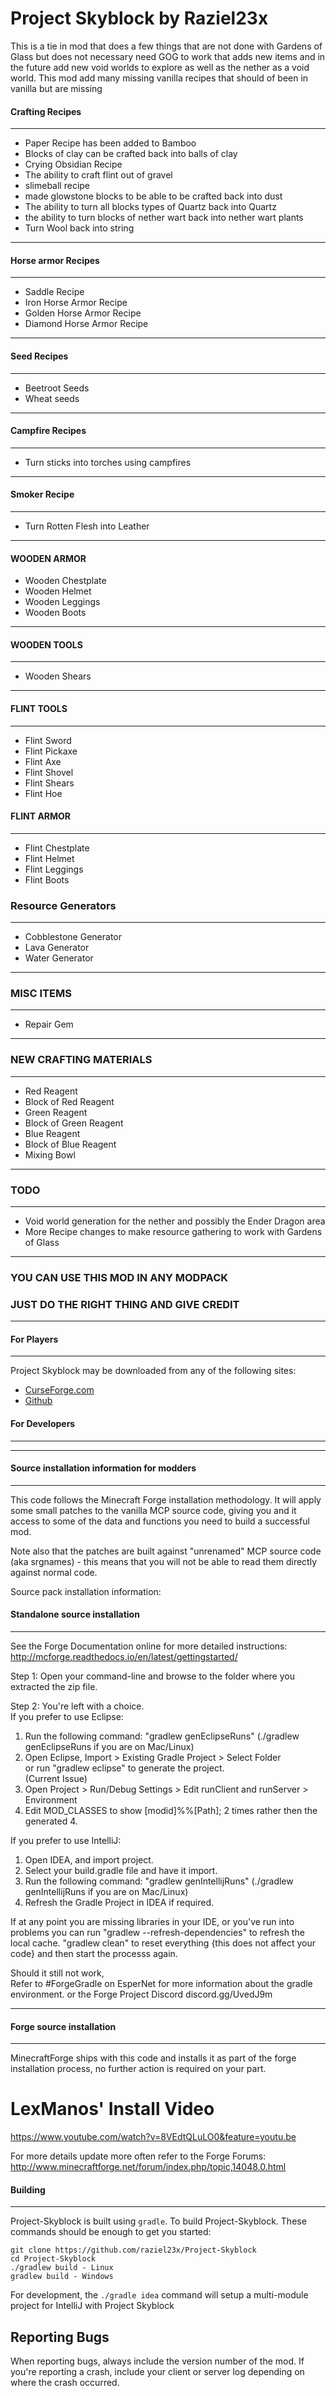 
# Project Skyblock by Raziel23x

This is a tie in mod that does a few things that are not done with Gardens of Glass but does not necessary need GOG to work that adds new items and in the future add new void worlds to explore as well as the nether as a void world. This mod add many missing vanilla recipes that should of been in vanilla but are missing 


#### Crafting Recipes
----------- 
- Paper Recipe has been added to Bamboo 
- Blocks of clay can be crafted back into balls of clay 
- Crying Obsidian Recipe 
- The ability to craft flint out of gravel 
- slimeball recipe 
- made glowstone blocks to be able to be crafted back into dust 
- The ability to turn all blocks types of Quartz back into Quartz 
- the ability to turn blocks of nether wart back into nether wart plants 
- Turn Wool back into string 
----------- 
#### Horse armor Recipes
----------- 
- Saddle Recipe 
- Iron Horse Armor Recipe 
- Golden Horse Armor Recipe 
- Diamond Horse Armor Recipe 
----------- 
#### Seed Recipes
----------- 
- Beetroot Seeds 
- Wheat seeds 
----------- 
#### Campfire Recipes
----------- 
- Turn sticks into torches using campfires 
----------- 
#### Smoker Recipe
----------- 
- Turn Rotten Flesh into Leather 
----------- 
#### WOODEN ARMOR

- Wooden Chestplate 
- Wooden Helmet 
- Wooden Leggings 
- Wooden Boots 
----------- 
#### WOODEN TOOLS
----------- 
- Wooden Shears
----------- 
#### FLINT TOOLS
----------- 
- Flint Sword 
- Flint Pickaxe 
- Flint Axe 
- Flint Shovel 
- Flint Shears 
- Flint Hoe 

#### FLINT ARMOR
----------- 
- Flint Chestplate 
- Flint Helmet 
- Flint Leggings 
- Flint Boots 
### Resource Generators

----------- 

- Cobblestone Generator
- Lava Generator
- Water Generator

----------- 

### MISC ITEMS

----------- 

- Repair Gem

----------- 

### NEW CRAFTING MATERIALS

-----------

- Red Reagent 
- Block of Red Reagent 
- Green Reagent 
- Block of Green Reagent 
- Blue Reagent 
- Block of Blue Reagent 
- Mixing Bowl 

----------- 

### TODO

----------- 

- Void world generation for the nether and possibly the Ender Dragon area 
- More Recipe changes to make resource gathering to work with Gardens of Glass 
----------- 

### YOU CAN USE THIS MOD IN ANY MODPACK 
### JUST DO THE RIGHT THING AND GIVE CREDIT

----------- 

#### For Players

-----------

Project Skyblock may be downloaded from any of the following sites:

- [CurseForge.com](https://www.curseforge.com/minecraft/mc-mods/project-skyblock)
- [Github](https://github.com/raziel23x/Project-Skyblock)

#### For Developers

--------------

-------------------------------------------

#### Source installation information for modders

-------------------------------------------

This code follows the Minecraft Forge installation methodology. It will apply
some small patches to the vanilla MCP source code, giving you and it access 
to some of the data and functions you need to build a successful mod.

Note also that the patches are built against "unrenamed" MCP source code (aka
srgnames) - this means that you will not be able to read them directly against
normal code.

Source pack installation information:

#### Standalone source installation

--------------

See the Forge Documentation online for more detailed instructions:
http://mcforge.readthedocs.io/en/latest/gettingstarted/

Step 1: Open your command-line and browse to the folder where you extracted the zip file.  

Step 2: You're left with a choice.  
If you prefer to use Eclipse:  
1. Run the following command: "gradlew genEclipseRuns" (./gradlew genEclipseRuns if you are on Mac/Linux)  
2. Open Eclipse, Import > Existing Gradle Project > Select Folder   
   or run "gradlew eclipse" to generate the project.  
(Current Issue)  
4. Open Project > Run/Debug Settings > Edit runClient and runServer > Environment  
5. Edit MOD_CLASSES to show [modid]%%[Path]; 2 times rather then the generated 4.  

If you prefer to use IntelliJ:  
1. Open IDEA, and import project.  
2. Select your build.gradle file and have it import.  
3. Run the following command: "gradlew genIntellijRuns" (./gradlew genIntellijRuns if you are on Mac/Linux)  
4. Refresh the Gradle Project in IDEA if required.  

If at any point you are missing libraries in your IDE, or you've run into problems you can run "gradlew --refresh-dependencies" to refresh the local cache. "gradlew clean" to reset everything {this does not affect your code} and then start the processs again.  

Should it still not work,  
Refer to #ForgeGradle on EsperNet for more information about the gradle environment.
or the Forge Project Discord discord.gg/UvedJ9m  

--------------

#### Forge source installation

--------------

MinecraftForge ships with this code and installs it as part of the forge
installation process, no further action is required on your part.

LexManos' Install Video
=======================
https://www.youtube.com/watch?v=8VEdtQLuLO0&feature=youtu.be

For more details update more often refer to the Forge Forums:
http://www.minecraftforge.net/forum/index.php/topic,14048.0.html

#### Building
--------------

Project-Skyblock is built using `gradle`. To build Project-Skyblock. These commands should be enough to get you started:

```
git clone https://github.com/raziel23x/Project-Skyblock 
cd Project-Skyblock 
./gradlew build - Linux 
gradlew build - Windows  
```

For development, the `./gradle idea` command will setup a multi-module project for IntelliJ with Project Skyblock  

Reporting Bugs
--------------

When reporting bugs, always include the version number of the mod.  If you're reporting a crash, include your client or server log depending on where the crash occurred.
 
